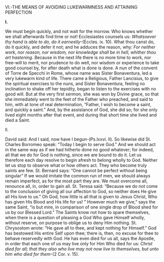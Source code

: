 
VI.-THE MEANS OF AVOIDING LUKEWARMNESS AND ATTAINING PERFECTION

**I.**

We must begin quickly, and not wait for the morrow. Who knows whether we shall afterwards find time or not! Ecclesiastes counsels us: _Whatsoever thy hand is able to do, do it earnestly_-(Eccles. ix. 10). What thou canst do, do it quickly, and defer it not; and he adduces the reason, why: _For neither work, nor reason, nor wisdom, nor knowledge shall be in hell, whither thou art hastening_. Because in the next life there is no more time to work, nor free-will to merit, nor prudence to do well, nor wisdom or experience to take good counsel by, for after death what is done is done. A nun of the convent of Torre de Specchi in Rome, whose name was Sister Bonaventura, led a very lukewarm kind of life. There came a Religious, Father Lancisius, to give the spiritual exercises to the nuns, and Sister Bonaventura, feeling no inclination to shake off her tepidity, began to listen to the exercises with no good will. But at the very first sermon, she was won by Divine grace, so that she immediately went to the feet of the Father who preached, and said to him, with at tone of real determination, “Father, I wish to become a saint, and quickly a saint.” And, by the assistance of God, she did so; for she only lived eight months after that event, and during that short time she lived and died a Saint.

ll.

David said: And I said, now have I begun-(Ps.lxxvi. ll). So likewise did St. Charles Borromeo speak: “Today I begin to serve God.” And we should act in the same way as if we had hitherto done no good whatever; for indeed, all that we do for God is nothing, since we are bound to do it. Let us therefore each day resolve to begin afresh to belong wholly to God. Neither let us stop to observe what or how others act. They who become truly saints are few. St. Bernard says: “One cannot be perfect without being singular” If we would imitate the common run of men, we should always remain imperfect, as for the most part they are. We must overcome all, renounce all, in, order to gain all. St. Teresa said: “Because we do not come to the conclusion of giving all our affection to God, so neither does He give all His love to us.” Oh God, how little is all that is given to Jesus Christ, Who has given His Blood and His life for us! ” However much we give,” says the same Saint, “is but mire, in comparison of one single drop of Blood shed for us by our Blessed Lord.” The Saints know not how to spare themselves, when there is a question of pleasing a God Who gave Himself wholly, without reserve, on purpose to oblige us to deny Him nothing. St. Chrysostom wrote: “He gave all to thee, and kept nothing for Himself.” God has bestowed His entire Self upon thee; there is, then, no excuse for thee to behave reservedly with God. He has even died for us all, says the Apostle, in order that each one of us may live only for Him Who died for us: _Christ died for all; that they also who live may not now live to themselves, but unto him who died for them_-(2 Cor. v. 15).


